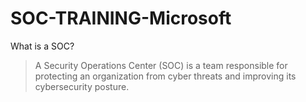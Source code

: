 # SOC-TRAINING-Microsoft
What is a SOC?
> A Security Operations Center (SOC) is a team responsible for protecting an organization from cyber threats and improving its cybersecurity posture. 

  
